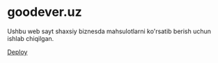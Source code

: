 # goodever.uz
 
Ushbu web sayt shaxsiy biznesda mahsulotlarni ko'rsatib berish uchun ishlab chiqilgan.

[Deploy](https://goodever.uz)